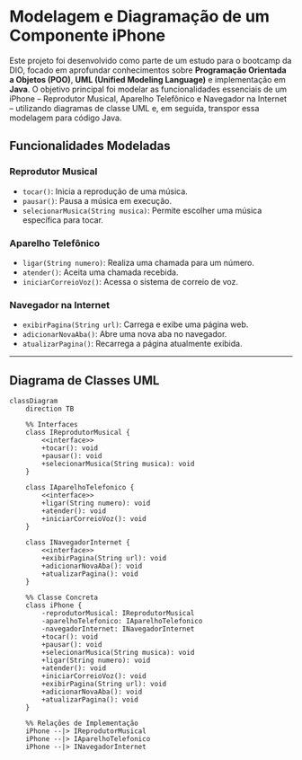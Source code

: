 # Modelagem e Diagramação de um Componente iPhone

Este projeto foi desenvolvido como parte de um estudo para o bootcamp da DIO, focado em aprofundar conhecimentos sobre **Programação Orientada a Objetos (POO)**, **UML (Unified Modeling Language)** e implementação em **Java**. O objetivo principal foi modelar as funcionalidades essenciais de um iPhone – Reprodutor Musical, Aparelho Telefônico e Navegador na Internet – utilizando diagramas de classe UML e, em seguida, transpor essa modelagem para código Java.

## Funcionalidades Modeladas

### Reprodutor Musical

  * `tocar()`: Inicia a reprodução de uma música.
  * `pausar()`: Pausa a música em execução.
  * `selecionarMusica(String musica)`: Permite escolher uma música específica para tocar.

### Aparelho Telefônico

  * `ligar(String numero)`: Realiza uma chamada para um número.
  * `atender()`: Aceita uma chamada recebida.
  * `iniciarCorreioVoz()`: Acessa o sistema de correio de voz.

### Navegador na Internet

  * `exibirPagina(String url)`: Carrega e exibe uma página web.
  * `adicionarNovaAba()`: Abre uma nova aba no navegador.
  * `atualizarPagina()`: Recarrega a página atualmente exibida.

-----

## Diagrama de Classes UML

```mermaid
classDiagram
    direction TB

    %% Interfaces
    class IReprodutorMusical {
        <<interface>>
        +tocar(): void
        +pausar(): void
        +selecionarMusica(String musica): void
    }

    class IAparelhoTelefonico {
        <<interface>>
        +ligar(String numero): void
        +atender(): void
        +iniciarCorreioVoz(): void
    }

    class INavegadorInternet {
        <<interface>>
        +exibirPagina(String url): void
        +adicionarNovaAba(): void
        +atualizarPagina(): void
    }

    %% Classe Concreta
    class iPhone {
        -reprodutorMusical: IReprodutorMusical
        -aparelhoTelefonico: IAparelhoTelefonico
        -navegadorInternet: INavegadorInternet
        +tocar(): void
        +pausar(): void
        +selecionarMusica(String musica): void
        +ligar(String numero): void
        +atender(): void
        +iniciarCorreioVoz(): void
        +exibirPagina(String url): void
        +adicionarNovaAba(): void
        +atualizarPagina(): void
    }

    %% Relações de Implementação
    iPhone --|> IReprodutorMusical
    iPhone --|> IAparelhoTelefonico
    iPhone --|> INavegadorInternet

```
